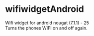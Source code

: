 # wifiwidgetAndroid
Wifi widget for android nougat (7.1.1) - 25  
Turns the phones WIFI on and off again.  
